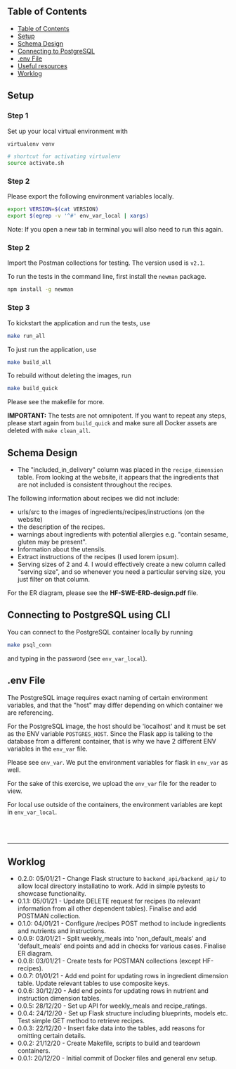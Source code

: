## Table of Contents

- [Table of Contents](#table-of-contents)
- [Setup](#setup)
- [Schema Design](#schema-design)
- [Connecting to PostgreSQL](#connecting-to-postgresql)
- [.env File](#env-file)
- [Useful resources](#useful-resources)
- [Worklog](#worklog)

## Setup

### Step 1

Set up your local virtual environment with
```bash
virtualenv venv

# shortcut for activating virtualenv
source activate.sh
```

### Step 2
Please export the following environment variables locally.

```bash
export VERSION=$(cat VERSION)
export $(egrep -v '^#' env_var_local | xargs)
```

Note: If you open a new tab in terminal you will also need to run this again.

### Step 2

Import the Postman collections for testing. The version used is `v2.1`.

To run the tests in the command line, first install the `newman` package.

```bash
npm install -g newman
```

### Step 3

To kickstart the application and run the tests, use

```bash
make run_all
```

To just run the application, use
```bash
make build_all
```

To rebuild without deleting the images, run
```bash
make build_quick
```

Please see the makefile for more.

__IMPORTANT:__ The tests are not omnipotent. If you want to repeat any steps, please start again from `build_quick` and make sure all Docker assets are deleted with `make clean_all`.


## Schema Design

- The "included_in_delivery" column was placed in the `recipe_dimension` table. From looking at the website, it appears that the ingredients that are not included is consistent throughout the recipes.

The following information about recipes we did not include:

- urls/src to the images of ingredients/recipes/instructions (on the website)
- the description of the recipes.
- warnings about ingredients with potential allergies e.g. "contain sesame, gluten may be present".
- Information about the utensils.
- Extract instructions of the recipes (I used lorem ipsum).
- Serving sizes of 2 and 4. I would effectively create a new column called "serving size", and so whenever you need a particular serving size, you just filter on that column.

For the ER diagram, please see the __HF-SWE-ERD-design.pdf__ file.

## Connecting to PostgreSQL using CLI

You can connect to the PostgreSQL container locally by running

```bash
make psql_conn
```
and typing in the password (see `env_var_local`).

## .env File

The PostgreSQL image requires exact naming of certain environment variables, and that the "host" may differ depending on which container we are referencing.

For the PostgreSQL image, the host should be 'localhost' and it must be set as the ENV variable `POSTGRES_HOST`. Since the Flask app is talking to the database from a different container, that is why we have 2 different ENV variables in the `env_var` file.

Please see `env_var`. We put the environment variables for flask in `env_var` as well.

For the sake of this exercise, we upload the `env_var` file for the reader to view.

For local use outside of the containers, the environment variables are kept in `env_var_local`.

<br>
<br>

---

## Worklog


- 0.2.0: 05/01/21 - Change Flask structure to `backend_api/backend_api/` to allow local directory installatino to work. Add in simple pytests to showcase functionality.
- 0.1.1: 05/01/21 - Update DELETE request for recipes (to relevant information from all other dependent tables). Finalise and add POSTMAN collection.
- 0.1.0: 04/01/21 - Configure /recipes POST method to include ingredients and nutrients and instructions.
- 0.0.9: 03/01/21 - Split weekly_meals into 'non_default_meals' and 'default_meals' end points and add in checks for various cases. Finalise ER diagram.
- 0.0.8: 03/01/21 - Create tests for POSTMAN collections (except HF-recipes).
- 0.0.7: 01/01/21 - Add end point for updating rows in ingredient dimension table. Update relevant tables to use composite keys.
- 0.0.6: 30/12/20 - Add end points for updating rows in nutrient and instruction dimension tables.
- 0.0.5: 28/12/20 - Set up API for weekly_meals and recipe_ratings.
- 0.0.4: 24/12/20 - Set up Flask structure including blueprints, models etc. Test simple GET method to retrieve recipes.
- 0.0.3: 22/12/20 - Insert fake data into the tables, add reasons for omitting certain details.
- 0.0.2: 21/12/20 - Create Makefile, scripts to build and teardown containers.
- 0.0.1: 20/12/20 - Initial commit of Docker files and general env setup.
